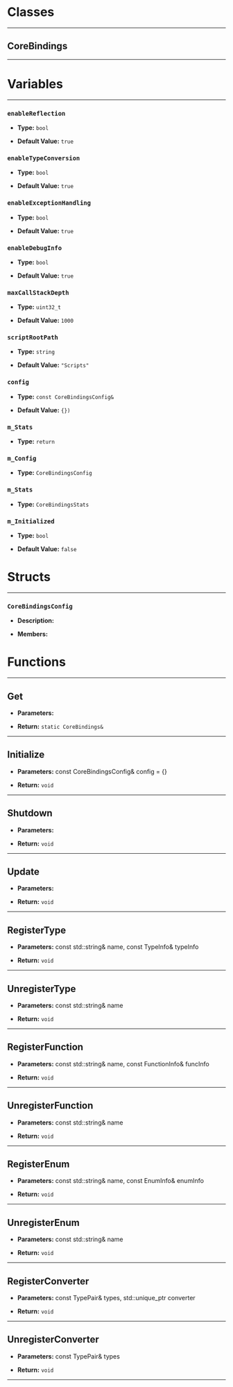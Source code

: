 # Classes
---

## CoreBindings
---




# Variables
---

### `enableReflection`

- **Type:** `bool`

- **Default Value:** `true`



### `enableTypeConversion`

- **Type:** `bool`

- **Default Value:** `true`



### `enableExceptionHandling`

- **Type:** `bool`

- **Default Value:** `true`



### `enableDebugInfo`

- **Type:** `bool`

- **Default Value:** `true`



### `maxCallStackDepth`

- **Type:** `uint32_t`

- **Default Value:** `1000`



### `scriptRootPath`

- **Type:** `string`

- **Default Value:** `"Scripts"`



### `config`

- **Type:** `const CoreBindingsConfig&`

- **Default Value:** `{})`



### `m_Stats`

- **Type:** `return`



### `m_Config`

- **Type:** `CoreBindingsConfig`



### `m_Stats`

- **Type:** `CoreBindingsStats`



### `m_Initialized`

- **Type:** `bool`

- **Default Value:** `false`




# Structs
---

### `CoreBindingsConfig`

- **Description:** 

- **Members:**




# Functions
---

## Get



- **Parameters:** 

- **Return:** `static CoreBindings&`

---

## Initialize



- **Parameters:** const CoreBindingsConfig& config = {}

- **Return:** `void`

---

## Shutdown



- **Parameters:** 

- **Return:** `void`

---

## Update



- **Parameters:** 

- **Return:** `void`

---

## RegisterType



- **Parameters:** const std::string& name, const TypeInfo& typeInfo

- **Return:** `void`

---

## UnregisterType



- **Parameters:** const std::string& name

- **Return:** `void`

---

## RegisterFunction



- **Parameters:** const std::string& name, const FunctionInfo& funcInfo

- **Return:** `void`

---

## UnregisterFunction



- **Parameters:** const std::string& name

- **Return:** `void`

---

## RegisterEnum



- **Parameters:** const std::string& name, const EnumInfo& enumInfo

- **Return:** `void`

---

## UnregisterEnum



- **Parameters:** const std::string& name

- **Return:** `void`

---

## RegisterConverter



- **Parameters:** const TypePair& types, std::unique_ptr<ITypeConverter> converter

- **Return:** `void`

---

## UnregisterConverter



- **Parameters:** const TypePair& types

- **Return:** `void`

---
